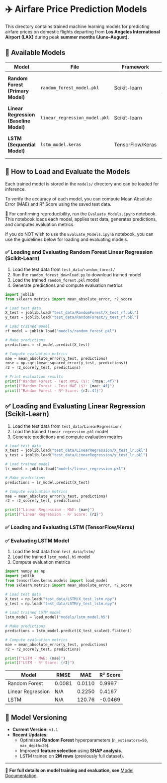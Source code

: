 # ✈️ Airfare Price Prediction Models

This directory contains trained machine learning models for predicting airfare prices on domestic flights departing from **Los Angeles International Airport (LAX)** during peak **summer months (June–August).**

## 📂 Available Models

| Model | File | Framework | Purpose |
|-------|------|-----------|---------|
| **Random Forest (Primary Model)** | `random_forest_model.pkl` | Scikit-learn | Best-performing model for fare prediction |
| **Linear Regression (Baseline Model)** | `linear_regression_model.pkl` | Scikit-learn | Simple interpretable benchmark |
| **LSTM (Sequential Model)** | `lstm_model.keras` | TensorFlow/Keras | Attempts to capture sequential fare trends |

## 🚀 How to Load and Evaluate the Models

Each trained model is stored in the `models/` directory and can be loaded for inference.

To verify the accuracy of each model, you can compute Mean Absolute Error (MAE) and R² Score using the saved test data.

📌 For confirming reproducibility, run the `Evaluate_Models.ipynb` notebook.
This notebook loads each model, applies test data, generates predictions, and computes evaluation metrics.

If you do NOT wish to use the `Evaluate_Models.ipynb` notebook, you can use the guidelines below for loading and evaluating models. 

### ✅ **Loading and Evaluating Random Forest Linear Regression (Scikit-Learn)**
1. Load the test data from `test_data/random_forest/`
2. Run the `random_forest_download.py` to download trained model  
3. Load the trained `random_forest.pkl` model
4. Generate predictions and compute evaluation metrics

```python
import joblib
from sklearn.metrics import mean_absolute_error, r2_score

# Load test data
X_test = joblib.load("test_data/RandomForest/X_test_rf.pkl")
y_test = joblib.load("test_data/RandomForest/y_test_rf.pkl")

# Load trained model
rf_model = joblib.load("models/random_forest.pkl")

# Make predictions
predictions = rf_model.predict(X_test)

# Compute evaluation metrics
mae = mean_absolute_error(y_test, predictions)
rmse = np.sqrt(mean_squared_error(y_test, predictions))
r2 = r2_score(y_test, predictions)

# Print evaluation results
print(f"Random Forest - Test RMSE ($): {rmse:.4f}")
print(f"Random Forest - Test MAE ($): {mae:.4f}")
print(f"Random Forest - R² Score: {r2:.4f}")

```

## ✅ **Loading and Evaluating Linear Regression (Scikit-Learn)**
1. Load the test data from `test_data/LinearRegression/`
2. Load the trained `linear_regression.pkl` model
3. Generate predictions and compute evaluation metrics

```python
# Load test data
X_test = joblib.load("test_data/LinearRegression/X_test_lr.pkl")
y_test = joblib.load("test_data/LinearRegression/y_test_lr.pkl")

# Load trained model
lr_model = joblib.load("models/linear_regression.pkl")

# Make predictions
predictions = lr_model.predict(X_test)

# Compute evaluation metrics
mae = mean_absolute_error(y_test, predictions)
r2 = r2_score(y_test, predictions)

print(f"Linear Regression - MAE: {mae}")
print(f"Linear Regression - R² Score: {r2}")

```

### ✅ **Loading and Evaluating LSTM (TensorFlow/Keras)**
### ✅ Evaluating LSTM Model
1. Load the test data from `test_data/lstm/`
2. Load the trained `lstm_model.h5` model
3. Compute evaluation metrics

```python
import numpy as np
import joblib
from tensorflow.keras.models import load_model
from sklearn.metrics import mean_absolute_error, r2_score

# Load test data
X_test = np.load("test_data/LSTM/X_test_lstm.npy")
y_test = np.load("test_data/LSTM/y_test_lstm.npy")

# Load trained LSTM model
lstm_model = load_model("models/lstm_model.h5")

# Make predictions
predictions = lstm_model.predict(X_test_scaled).flatten()

# Compute evaluation metrics
mae = mean_absolute_error(y_test, predictions)
r2 = r2_score(y_test, predictions)

print(f"LSTM - MAE: {mae}")
print(f"LSTM - R² Score: {r2}")

```

| Model            | RMSE   | MAE    | R² Score |
|-----------------|--------|--------|----------|
| Random Forest   | 0.0081 | 0.0110 | 0.9997   |
| Linear Regression | N/A    | 0.2250 | 0.4167   |
| LSTM            | N/A    | 120.76 | -0.0469  |

## 📌 Model Versioning
- **Current Version:** `v1.1`
- **Recent Updates:**
  - Optimized **Random Forest** hyperparameters (`n_estimators=50`, `max_depth=20`).
  - Improved **feature selection** using **SHAP analysis**.
  - LSTM trained on **2M rows** (previously full dataset).

---

📖 **For full details on model training and evaluation, see** [Model Documentation](../docs/model_documentation.md).
